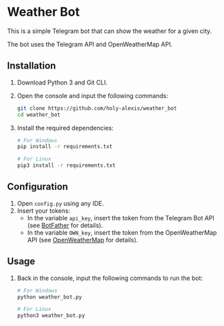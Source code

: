 # Weather Bot

This is a simple Telegram bot that can show the weather for a given city.

The bot uses the Telegram API and OpenWeatherMap API.

## Installation

1. Download Python 3 and Git CLI.
2. Open the console and input the following commands:

    ```sh
    git clone https://github.com/holy-alexis/weather_bot
    cd weather_bot
    ```

3. Install the required dependencies:

    ```sh
    # For Windows
    pip install -r requirements.txt

    # For Linux
    pip3 install -r requirements.txt
    ```

## Configuration

1. Open `config.py` using any IDE.
2. Insert your tokens:
    - In the variable `api_key`, insert the token from the Telegram Bot API (see [BotFather](https://t.me/BotFather) for details).
    - In the variable `OWN_key`, insert the token from the OpenWeatherMap API (see [OpenWeatherMap](https://openweathermap.org/api) for details).

## Usage

1. Back in the console, input the following commands to run the bot:

    ```sh
    # For Windows
    python weather_bot.py

    # For Linux
    python3 weather_bot.py
    ```
